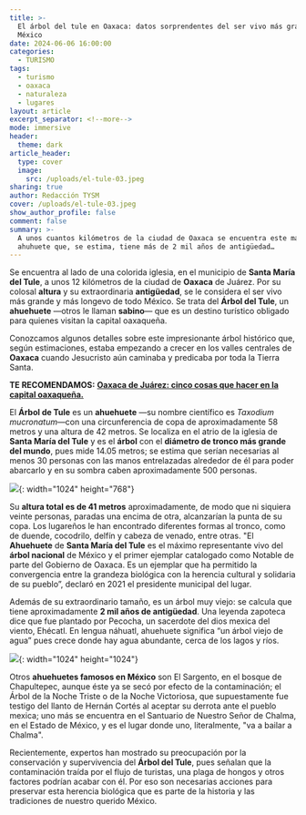 ```yaml
---
title: >-
  El árbol del tule en Oaxaca: datos sorprendentes del ser vivo más grande de
  México
date: 2024-06-06 16:00:00
categories:
  - TURISMO
tags:
  - turismo
  - oaxaca
  - naturaleza
  - lugares
layout: article
excerpt_separator: <!--more-->
mode: immersive
header:
  theme: dark
article_header:
  type: cover
  image:
    src: /uploads/el-tule-03.jpeg
sharing: true
author: Redacción TYSM
cover: /uploads/el-tule-03.jpeg
show_author_profile: false
comment: false
summary: >-
  A unos cuantos kilómetros de la ciudad de Oaxaca se encuentra este majestuoso
  ahuhuete que, se estima, tiene más de 2 mil años de antigüedad…
---
```

Se encuentra al lado de una colorida iglesia, en el municipio de **Santa María del Tule**, a unos 12 kilómetros de la ciudad de **Oaxaca** de Juárez. Por su colosal **altura** y su extraordinaria **antigüedad**, se le considera el ser vivo más grande y más longevo de todo México. Se trata del **Árbol del Tule**, un **ahuehuete** —otros le llaman **sabino**— que es un destino turístico obligado para quienes visitan la capital oaxaqueña.

Conozcamos algunos detalles sobre este impresionante árbol histórico que, según estimaciones, estaba empezando a crecer en los valles centrales de **Oaxaca** cuando Jesucristo aún caminaba y predicaba por toda la Tierra Santa.

**TE RECOMENDAMOS:** [**Oaxaca de Juárez: cinco cosas que hacer en la capital oaxaqueña.**](https://blog.tonoysumariachi.com/turismo/2022/08/11/oaxaca-de-juarez-cinco-cosas-que-hacer-en-la-capital-oaxaquena.html)

El **Árbol de Tule** es un **ahuehuete** —su nombre científico es *Taxodium mucronatum*—con una circunferencia de copa de aproximadamente 58 metros y una altura de 42 metros. Se localiza en el atrio de la iglesia de **Santa María del Tule** y es el **árbol** con el **diámetro de tronco más grande del mundo**, pues mide 14.05 metros; se estima que serían necesarias al menos 30 personas con las manos entrelazadas alrededor de él para poder abarcarlo y en su sombra caben aproximadamente 500 personas.

![](https://upload.wikimedia.org/wikipedia/commons/thumb/b/b8/Panor%C3%A1mica_del_%C3%81rbol_del_Tule.jpg/1024px-Panor%C3%A1mica_del_%C3%81rbol_del_Tule.jpg){: width="1024" height="768"}

Su **altura total es de 41 metros** aproximadamente, de modo que ni siquiera veinte personas, paradas una encima de otra, alcanzarían la punta de su copa.  Los lugareños le han encontrado diferentes formas al tronco, como de duende, cocodrilo, delfín y cabeza de venado, entre otras. "El **Ahuehuete** de **Santa María del Tule** es el máximo representante vivo del **árbol nacional** de México y el primer ejemplar catalogado como Notable de parte del Gobierno de Oaxaca. Es un ejemplar que ha permitido la convergencia entre la grandeza biológica con la herencia cultural y solidaria de su pueblo”, declaró en 2021 el presidente municipal del lugar.

Además de su extraordinario tamaño, es un árbol muy viejo: se calcula que tiene aproximadamente **2 mil años de antigüedad**. Una leyenda zapoteca dice que fue plantado por Pecocha, un sacerdote del dios mexica del viento, Ehécatl. En lengua náhuatl, ahuehuete significa “un árbol viejo de agua” pues crece donde hay agua abundante, cerca de los lagos y ríos.

![](https://upload.wikimedia.org/wikipedia/commons/thumb/7/77/ARBOL_DE_TULE_TULE_TREE.jpg/1024px-ARBOL_DE_TULE_TULE_TREE.jpg){: width="1024" height="1024"}

Otros **ahuehuetes famosos en México** son El Sargento, en el bosque de Chapultepec, aunque éste ya se secó por efecto de la contaminación; el Árbol de la Noche Triste o de la Noche Victoriosa, que supuestamente fue testigo del llanto de Hernán Cortés al aceptar su derrota ante el pueblo mexica; uno más se encuentra en el Santuario de Nuestro Señor de Chalma, en el Estado de México, y es el lugar donde uno, literalmente, "va a bailar a Chalma".

Recientemente, expertos han mostrado su preocupación por la conservación y supervivencia del **Árbol del Tule**, pues señalan que la contaminación traída por el flujo de turistas, una plaga de hongos y otros factores podrían acabar con él. Por eso son necesarias acciones para preservar esta herencia biológica que es parte de la historia y las tradiciones de nuestro querido México.